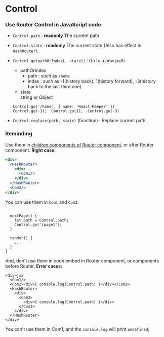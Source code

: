 # Control
### Use Router Control in JavaScript code.  
- `Control.path` : **readonly** The current path.  
- `Control.state` : **readonly** The current state (Also has effect in `HashRouter`).  
- `Control.go(pathOrIndex[, state])` : Go to a new path.  
  - pathOrIndex  
    * path : such as `/home`  
    * index : such as -1(history back), 1(history forward), -3(history back to the last third one)   
  - state  
    string or Object  

  ```
  Control.go('/home', { name: 'React-Keeper' })
  Control.go(-1);  Control.go(1);  Control.go(-3)
  ```
- `Control.replace(path, state)` (function) : Replace current path.

### Reminding
Use them in [children components of Router component](https://github.com/vifird/react-keeper/issues/100#event-2050157177), or after Router component.
**Right case:**
```jsx
<div>
  <HashRouter>
    <div>
      <Com1/>
    </div>
  </HashRouter>
  <Com2/>
</div>
```
You can use them in `Com1` and `Com2`:
```class Com1 extends React.Component {

  nextPage() {
    let path = Control.path;
    Control.go('/page1');
  }

  render() {
    ...
  }
}
```  

And, don't use them in code embed in Router component, or components before Router.
**Error cases:**
```
<div>jsx
  <Com1/>
  <Com2><div>{ console.log(Control.path) }</div></Com2>
  <HashRouter>
    <div>
      <Com3>
        <div>{ console.log(Control.path) }</div>
      </Com3>
    </div>
  </HashRouter>
</div>
```
You can't use them in Com1, and the `console.log` will print `undefined`;
